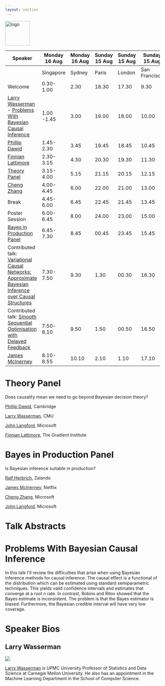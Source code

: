 ```yaml
---
layout: section
---
```


<img height="80" src="{{ site.logo }}" class="rounded mx-auto d-block" alt="logo">


|Speaker|Monday 16 Aug | Monday 16 Aug | Sunday 15 Aug | Sunday 15 Aug| Sunday 15 Aug | Sunday 15 Aug|
|-------|--------------|---------------|---------------|--------------|---------------|--------------|
|       |Singapore     |Sydney         |          Paris|        London|  San Francisco|   Pittsburgh |
| Welcome | 0.30-1.00 | 2.30 | 18.30 | 17.30 | 9.30 | 12.30 |
| [Larry Wasserman](#Larry_Wasserman) - [Problems With Bayesian Causal Inference](#Problems_With_Bayesian_Causal_Inference)  |       1.00 -1.45 |           3.00|          19.00|         18.00|          10.00|         13.00|
| [Phillip Dawid](http://www.statslab.cam.ac.uk/~apd/)|1.45-2.30|3.45|19.45|18.45|10.45|13.45|
| [Finnian Lattimore](https://scholar.google.com/citations?user=XlzIPUkAAAAJ&hl=en) | 2.30-3.15|4.30|20.30|19.30|11.30|14.30|
| [Theory Panel](#Theory-Panel) | 3.15-4.00|5.15    |  21.15   |  20.15   |  12.15   |15.15|
| [Cheng Zhang](https://cheng-zhang.org) | 4.00-4.45 | 6.00   |  22.00   |  21.00   |  13.00   |16.00|
| Break | 4.45-6.00 | 6.45 | 22.45 | 21.45 | 13.45 | 16.45|
| Poster Session | 6.00-6.45 |8.00|24.00|23.00|15.00|18.00|
| [Bayes in Production Panel](#Bayes-in-Production-Panel) | 6.45-7.30|8.45|00.45|23.45|15.45|18.45|
| Contributed talk: [Variational Causal Networks: Approximate Bayesian Inference over Causal Structures](https://bcirwis2021.github.io/Variational.pdf) |7.30-7.50|9.30|1.30|00.30|16.30|19.30|
| Contributed talk: [Smooth Sequential Optimisation with Delayed Feedback](https://bcirwis2021.github.io/Smooth.pdf) |7.50-8.10|9.50|1.50|00.50|16.50|19.50|
| [James McInerney](https://jamesmc.com/about-me)|8.10-8.55|10.10|2.10|1.10|17.10|20.10|



# Theory Panel

Does causality mean we need to go beyond Bayesian decision theory?

[Phillip Dawid](http://www.statslab.cam.ac.uk/~apd/), Cambridge

[Larry Wasserman](https://www.stat.cmu.edu/~larry/), CMU

[John Langford](https://www.microsoft.com/en-us/research/people/jcl/), Microsoft

[Finnian Lattimore](https://scholar.google.com/citations?user=XlzIPUkAAAAJ&hl=en), The Gradient Institute



# Bayes in Production Panel

Is Bayesian inference suitable in production?

[Ralf Herbrich](https://scholar.google.com.au/citations?user=RuvHkikAAAAJ&hl=en), Zalando

[James McInerney](https://jamesmc.com/about-me), Netflix

[Cheng Zhang](https://cheng-zhang.org), Microsoft

[John Langford](https://www.microsoft.com/en-us/research/people/jcl/), Microsoft


# Talk Abstracts
# Problems With Bayesian Causal Inference

In this talk I'll review the difficulties that arise when using Bayesian inference methods for causal inference. The causal effect
is a functional of the distribution which can be estimated using standard semiparametric techniques.  This yields valid confidence intervals and estimates that converge at a root n rate. In contrast, Robins and Ritov showed that the Bayes estimate is inconsistent. The problem is that the Bayes estimator is biased. Furthermore, the Bayesian credible interval will have very low coverage.

# Speaker Bios
## Larry Wasserman
![](https://bcirwis2021.github.io/Larry.jpeg)

[Larry Wasserman](https://www.stat.cmu.edu/~larry/) is UPMC University Professor of Statistics and Data Science at Carnegie Mellon University. He also has an appointment in the Machine Learning Department in the School of Computer Science.



